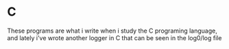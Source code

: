 # C
These programs are what i write when i study the C programing language, and lately i've wrote another logger in C that can be seen 
in the log0/log file
